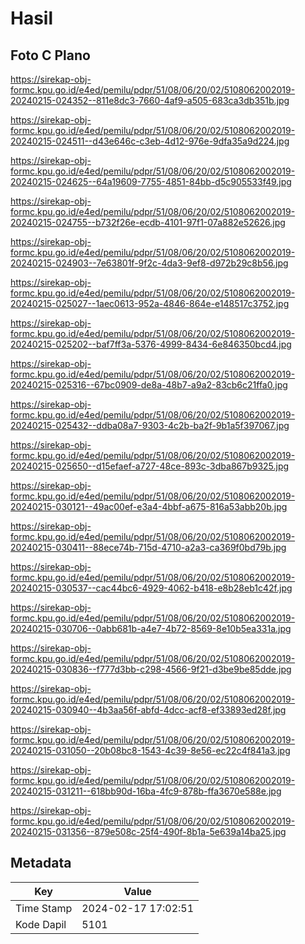 # Hasil

## Foto C Plano

https://sirekap-obj-formc.kpu.go.id/e4ed/pemilu/pdpr/51/08/06/20/02/5108062002019-20240215-024352--811e8dc3-7660-4af9-a505-683ca3db351b.jpg

https://sirekap-obj-formc.kpu.go.id/e4ed/pemilu/pdpr/51/08/06/20/02/5108062002019-20240215-024511--d43e646c-c3eb-4d12-976e-9dfa35a9d224.jpg

https://sirekap-obj-formc.kpu.go.id/e4ed/pemilu/pdpr/51/08/06/20/02/5108062002019-20240215-024625--64a19609-7755-4851-84bb-d5c905533f49.jpg

https://sirekap-obj-formc.kpu.go.id/e4ed/pemilu/pdpr/51/08/06/20/02/5108062002019-20240215-024755--b732f26e-ecdb-4101-97f1-07a882e52626.jpg

https://sirekap-obj-formc.kpu.go.id/e4ed/pemilu/pdpr/51/08/06/20/02/5108062002019-20240215-024903--7e63801f-9f2c-4da3-9ef8-d972b29c8b56.jpg

https://sirekap-obj-formc.kpu.go.id/e4ed/pemilu/pdpr/51/08/06/20/02/5108062002019-20240215-025027--1aec0613-952a-4846-864e-e148517c3752.jpg

https://sirekap-obj-formc.kpu.go.id/e4ed/pemilu/pdpr/51/08/06/20/02/5108062002019-20240215-025202--baf7ff3a-5376-4999-8434-6e846350bcd4.jpg

https://sirekap-obj-formc.kpu.go.id/e4ed/pemilu/pdpr/51/08/06/20/02/5108062002019-20240215-025316--67bc0909-de8a-48b7-a9a2-83cb6c21ffa0.jpg

https://sirekap-obj-formc.kpu.go.id/e4ed/pemilu/pdpr/51/08/06/20/02/5108062002019-20240215-025432--ddba08a7-9303-4c2b-ba2f-9b1a5f397067.jpg

https://sirekap-obj-formc.kpu.go.id/e4ed/pemilu/pdpr/51/08/06/20/02/5108062002019-20240215-025650--d15efaef-a727-48ce-893c-3dba867b9325.jpg

https://sirekap-obj-formc.kpu.go.id/e4ed/pemilu/pdpr/51/08/06/20/02/5108062002019-20240215-030121--49ac00ef-e3a4-4bbf-a675-816a53abb20b.jpg

https://sirekap-obj-formc.kpu.go.id/e4ed/pemilu/pdpr/51/08/06/20/02/5108062002019-20240215-030411--88ece74b-715d-4710-a2a3-ca369f0bd79b.jpg

https://sirekap-obj-formc.kpu.go.id/e4ed/pemilu/pdpr/51/08/06/20/02/5108062002019-20240215-030537--cac44bc6-4929-4062-b418-e8b28eb1c42f.jpg

https://sirekap-obj-formc.kpu.go.id/e4ed/pemilu/pdpr/51/08/06/20/02/5108062002019-20240215-030706--0abb681b-a4e7-4b72-8569-8e10b5ea331a.jpg

https://sirekap-obj-formc.kpu.go.id/e4ed/pemilu/pdpr/51/08/06/20/02/5108062002019-20240215-030836--f777d3bb-c298-4566-9f21-d3be9be85dde.jpg

https://sirekap-obj-formc.kpu.go.id/e4ed/pemilu/pdpr/51/08/06/20/02/5108062002019-20240215-030940--4b3aa56f-abfd-4dcc-acf8-ef33893ed28f.jpg

https://sirekap-obj-formc.kpu.go.id/e4ed/pemilu/pdpr/51/08/06/20/02/5108062002019-20240215-031050--20b08bc8-1543-4c39-8e56-ec22c4f841a3.jpg

https://sirekap-obj-formc.kpu.go.id/e4ed/pemilu/pdpr/51/08/06/20/02/5108062002019-20240215-031211--618bb90d-16ba-4fc9-878b-ffa3670e588e.jpg

https://sirekap-obj-formc.kpu.go.id/e4ed/pemilu/pdpr/51/08/06/20/02/5108062002019-20240215-031356--879e508c-25f4-490f-8b1a-5e639a14ba25.jpg


## Metadata

| Key        | Value               |
| ---------- | ------------------- |
| Time Stamp | 2024-02-17 17:02:51 |
| Kode Dapil | 5101                |



